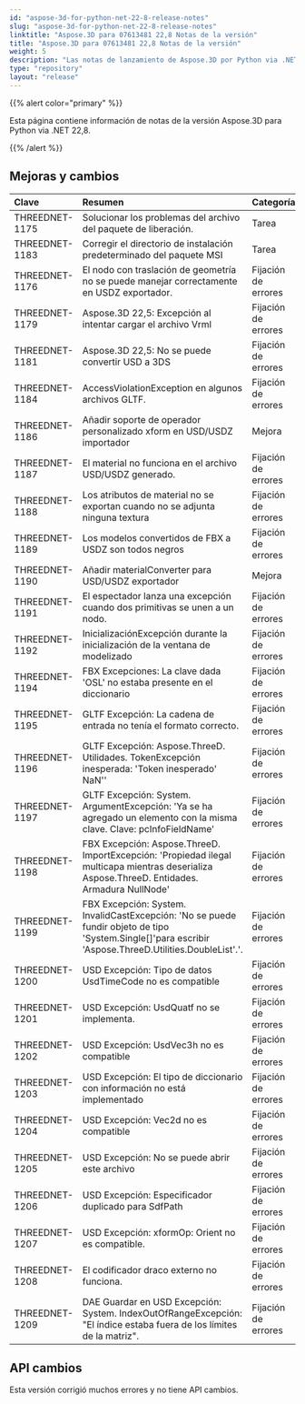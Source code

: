 ```yaml
---
id: "aspose-3d-for-python-net-22-8-release-notes"
slug: "aspose-3d-for-python-net-22-8-release-notes"
linktitle: "Aspose.3D para 07613481 22,8 Notas de la versión"
title: "Aspose.3D para 07613481 22,8 Notas de la versión"
weight: 5
description: "Las notas de lanzamiento de Aspose.3D por Python via .NET 22,8."
type: "repository"
layout: "release"
---
```

{{% alert color="primary" %}}

Esta página contiene información de notas de la versión Aspose.3D para Python via .NET 22,8.

{{% /alert %}}
## **Mejoras y cambios**

|**Clave**|**Resumen**|**Categoría**|
|:- |:- |:- |
|THREEDNET-1175 |Solucionar los problemas del archivo del paquete de liberación.|Tarea|
|THREEDNET-1183 |Corregir el directorio de instalación predeterminado del paquete MSI|Tarea|
|THREEDNET-1176 |El nodo con traslación de geometría no se puede manejar correctamente en USDZ exportador.|Fijación de errores|
|THREEDNET-1179 |Aspose.3D 22,5: Excepción al intentar cargar el archivo Vrml|Fijación de errores|
|THREEDNET-1181 |Aspose.3D 22,5: No se puede convertir USD a 3DS|Fijación de errores|
|THREEDNET-1184 |AccessViolationException en algunos archivos GLTF.|Fijación de errores|
|THREEDNET-1186 |Añadir soporte de operador personalizado xform en USD/USDZ importador|Mejora|
|THREEDNET-1187 |El material no funciona en el archivo USD/USDZ generado.|Fijación de errores|
|THREEDNET-1188 |Los atributos de material no se exportan cuando no se adjunta ninguna textura|Fijación de errores|
|THREEDNET-1189 |Los modelos convertidos de FBX a USDZ son todos negros|Fijación de errores|
|THREEDNET-1190 |Añadir materialConverter para USD/USDZ exportador|Mejora|
|THREEDNET-1191 |El espectador lanza una excepción cuando dos primitivas se unen a un nodo.|Fijación de errores|
|THREEDNET-1192 |InicializaciónExcepción durante la inicialización de la ventana de modelizado|Fijación de errores|
|THREEDNET-1194 |FBX Excepciones: La clave dada 'OSL' no estaba presente en el diccionario|Fijación de errores|
|THREEDNET-1195 |GLTF Excepción: La cadena de entrada no tenía el formato correcto.|Fijación de errores|
|THREEDNET-1196 |GLTF Excepción: Aspose.ThreeD. Utilidades. TokenExcepción inesperada: 'Token inesperado' NaN''|Fijación de errores|
|THREEDNET-1197 |GLTF Excepción: System. ArgumentExcepción: 'Ya se ha agregado un elemento con la misma clave. Clave: pcInfoFieldName'|Fijación de errores|
|THREEDNET-1198 |FBX Excepción: Aspose.ThreeD. ImportExcepción: 'Propiedad ilegal multicapa mientras deserializa Aspose.ThreeD. Entidades. Armadura NullNode'|Fijación de errores|
|THREEDNET-1199 |FBX Excepción: System. InvalidCastExcepción: 'No se puede fundir objeto de tipo 'System.Single[]'para escribir 'Aspose.ThreeD.Utilities.DoubleList'.'.|Fijación de errores|
|THREEDNET-1200 |USD Excepción: Tipo de datos UsdTimeCode no es compatible|Fijación de errores|
|THREEDNET-1201 |USD Excepción: UsdQuatf no se implementa.|Fijación de errores|
|THREEDNET-1202 |USD Excepción: UsdVec3h no es compatible|Fijación de errores|
|THREEDNET-1203 |USD Excepción: El tipo de diccionario con información no está implementado|Fijación de errores|
|THREEDNET-1204 |USD Excepción: Vec2d no es compatible|Fijación de errores|
|THREEDNET-1205 |USD Excepción: No se puede abrir este archivo|Fijación de errores|
|THREEDNET-1206 |USD Excepción: Especificador duplicado para SdfPath|Fijación de errores|
|THREEDNET-1207 |USD Excepción: xformOp: Orient no es compatible.|Fijación de errores|
|THREEDNET-1208 |El codificador draco externo no funciona.|Fijación de errores|
|THREEDNET-1209 |DAE Guardar en USD Excepción: System. IndexOutOfRangeExcepción: "El índice estaba fuera de los límites de la matriz".|Fijación de errores|



## API cambios ##

Esta versión corrigió muchos errores y no tiene API cambios.
		
		




